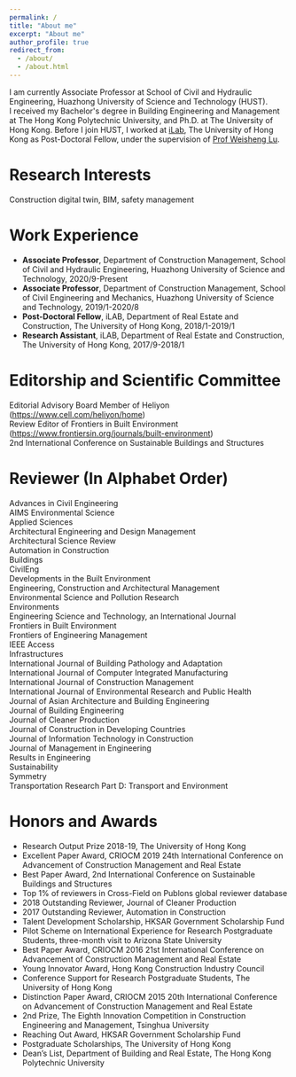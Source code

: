 ```yaml
---
permalink: /
title: "About me"
excerpt: "About me"
author_profile: true
redirect_from: 
  - /about/
  - /about.html
---
```

I am currently Associate Professor at School of Civil and Hydraulic Engineering, Huazhong University of Science and Technology (HUST).<br>
I received my Bachelor's degree in Building Engineering and Management at The Hong Kong Polytechnic University, and Ph.D. at The University of Hong Kong. Before I join HUST, I worked at [iLab](https://fac.arch.hku.hk/iLab/people/), The University of Hong Kong as Post-Doctoral Fellow, under the supervision of [Prof Weisheng Lu](https://www.arch.hku.hk/staff/faculty-office-staff/lu-wilson-w-s/).

# Research Interests
Construction digital twin, BIM, safety management

# Work Experience
* **Associate Professor**, Department of Construction Management, School of Civil and Hydraulic Engineering, Huazhong University of Science and Technology, 2020/9-Present
* **Associate Professor**, Department of Construction Management, School of Civil Engineering and Mechanics, Huazhong University of Science and Technology, 2019/1-2020/8
* **Post-Doctoral Fellow**, iLAB, Department of Real Estate and Construction, The University of Hong Kong, 2018/1-2019/1
* **Research Assistant**, iLAB, Department of Real Estate and Construction, The University of Hong Kong, 2017/9-2018/1

# Editorship and Scientific Committee
Editorial Advisory Board Member of Heliyon (https://www.cell.com/heliyon/home)  
Review Editor of Frontiers in Built Environment (https://www.frontiersin.org/journals/built-environment)  
2nd International Conference on Sustainable Buildings and Structures  

# Reviewer (In Alphabet Order)
Advances in Civil Engineering  
AIMS Environmental Science  
Applied Sciences  
Architectural Engineering and Design Management  
Architectural Science Review  
Automation in Construction  
Buildings  
CivilEng  
Developments in the Built Environment  
Engineering, Construction and Architectural Management  
Environmental Science and Pollution Research  
Environments  
Engineering Science and Technology, an International Journal  
Frontiers in Built Environment  
Frontiers of Engineering Management  
IEEE Access  
Infrastructures  
International Journal of Building Pathology and Adaptation  
International Journal of Computer Integrated Manufacturing  
International Journal of Construction Management  
International Journal of Environmental Research and Public Health  
Journal of Asian Architecture and Building Engineering  
Journal of Building Engineering  
Journal of Cleaner Production  
Journal of Construction in Developing Countries  
Journal of Information Technology in Construction  
Journal of Management in Engineering  
Results in Engineering  
Sustainability  
Symmetry  
Transportation Research Part D: Transport and Environment  

# Honors and Awards
*	Research Output Prize 2018-19, The University of Hong Kong
*	Excellent Paper Award, CRIOCM 2019 24th International Conference on Advancement of Construction Management and Real Estate
*	Best Paper Award, 2nd International Conference on Sustainable Buildings and Structures
*	Top 1% of reviewers in Cross-Field on Publons global reviewer database
*	2018 Outstanding Reviewer, Journal of Cleaner Production
*	2017 Outstanding Reviewer, Automation in Construction
*	Talent Development Scholarship, HKSAR Government Scholarship Fund
*	Pilot Scheme on International Experience for Research Postgraduate Students, three-month visit to Arizona State University
*	Best Paper Award, CRIOCM 2016 21st International Conference on Advancement of Construction Management and Real Estate
*	Young Innovator Award, Hong Kong Construction Industry Council
*	Conference Support for Research Postgraduate Students, The University of Hong Kong
*	Distinction Paper Award, CRIOCM 2015 20th International Conference on Advancement of Construction Management and Real Estate
*	2nd Prize, The Eighth Innovation Competition in Construction Engineering and Management, Tsinghua University
*	Reaching Out Award, HKSAR Government Scholarship Fund
*	Postgraduate Scholarships, The University of Hong Kong
*	Dean’s List, Department of Building and Real Estate, The Hong Kong Polytechnic University


<!---Activity and Service--->
<!---Experience--->
